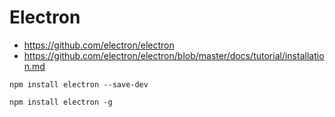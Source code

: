 # Electron #

* https://github.com/electron/electron
* https://github.com/electron/electron/blob/master/docs/tutorial/installation.md

```
npm install electron --save-dev
```

```
npm install electron -g
```
